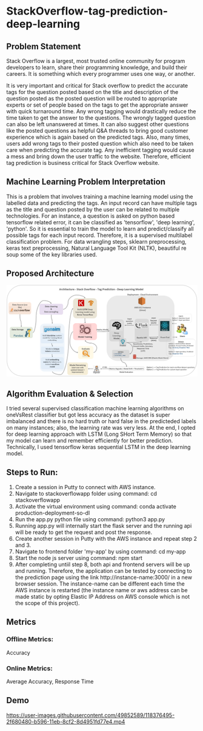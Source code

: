 # StackOverflow-tag-prediction-deep-learning

## Problem Statement
Stack Overflow is a largest, most trusted online community for program developers to learn, share their
programming knowledge, and build their careers. It is something which every programmer uses one way,
or another.

It is very important and critical for Stack overflow to predict the accurate tags for the question posted
based on the title and description of the question posted as the posted question will be routed to
appropriate experts or set of people based on the tags to get the appropriate answer with quick
turnaround time. Any wrong tagging would drastically reduce the time taken to get the answer to the
questions. The wrongly tagged question can also be left unanswered at times. It can also suggest other
questions like the posted questions as helpful Q&A threads to bring good customer experience which is
again based on the predicted tags. Also, many times, users add wrong tags to their posted question
which also need to be taken care when predicting the accurate tag. Any inefficient tagging would cause a
mess and bring down the user traffic to the website. Therefore, efficient tag prediction is business
critical for Stack Overflow website.

## Machine Learning Problem Interpretation
This is a problem that involves training a machine learning model using the labelled data and predicting the tags. An input record can have multiple tags as the title and question posted by the user can be related to multiple technologies. For an instance, a question is asked on python based tensorflow related error, it can be classified as 'tensorflow', 'deep learning', 'python'. So it is essential to train the model to learn and predict/classify all possible tags for each input record. Therefore, it is a supervised multilabel classification problem. For data wrangling steps, sklearn preprocessing, keras text preprocessing, Natural Language Tool Kit (NLTK), beautiful re soup some of the key libraries used.  

## Proposed Architecture
![Architecture](https://github.com/AashikSujaudeen/Stackoverflow-tag-prediction-deep-learning/blob/master/Architecture.png)

## Algorithm Evaluation & Selection
I tried several supervised classification machine learning algorithms on oneVsRest classifier but got less accuracy as the dataset is super imbalanced and there is no hard truth or hard false in the predicteded labels on many instances; also, the learning rate was very less. At the end, I opted for deep learning approach with LSTM (Long SHort Term Memory) so that my model can learn and remember efficiently for better prediction. Technically, I used tensorflow keras sequential LSTM in the deep learning model.

## Steps to Run:
1. Create a session in Putty to connect with AWS instance.
2. Navigate to stackoverflowapp folder using command: cd stackoverflowapp
3. Activate the virtual environment using command: conda activate production-deployment-so-dl
4. Run the app.py python file using command: python3 app.py
5. Running app.py will internally start the flask server and the running api will be ready to get the request and post the response.
6. Create another session in Putty with the AWS instance and repeat step 2 and 3.
7. Navigate to frontend folder 'my-app' by using command: cd my-app
8. Start the node js server using command: npm start
9. After completing untiil step 8, both api and frontend servers will be up and running. Therefore, the application can be tested by connecting to the prediction page using the link http://instance-name:3000/ in a new browser session. The instance-name can be different each time the AWS instance is restarted (the instance name or aws address can be made static by opting Elastic IP Address on AWS console which is not the scope of this project).

## Metrics
### Offline Metrics:
Accuracy

### Online Metrics:
Average Accuracy, Response Time

## Demo
https://user-images.githubusercontent.com/49852589/118376495-2f680480-b596-11eb-8cf2-8d4951fd77e4.mp4




